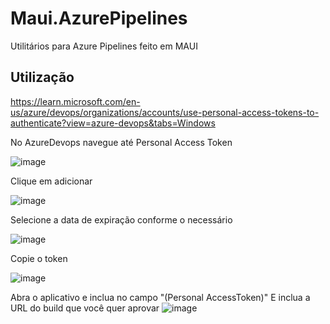 # Maui.AzurePipelines
Utilitários para Azure Pipelines feito em MAUI


## Utilização

https://learn.microsoft.com/en-us/azure/devops/organizations/accounts/use-personal-access-tokens-to-authenticate?view=azure-devops&tabs=Windows

No AzureDevops navegue até Personal Access Token

![image](https://github.com/felipebaltazar/Maui.AzurePipelines/assets/19656249/26103459-383d-440b-952b-c02162ffbbe6)

Clique em adicionar

![image](https://github.com/felipebaltazar/Maui.AzurePipelines/assets/19656249/8ecd88d0-7bf8-49f5-acd3-5b5064b196c2)

Selecione a data de expiração conforme o necessário

![image](https://github.com/felipebaltazar/Maui.AzurePipelines/assets/19656249/301e7f3d-5b1d-4e47-9b85-2dc3a529c317)

Copie o token

![image](https://github.com/felipebaltazar/Maui.AzurePipelines/assets/19656249/cfcf365d-a38d-4207-9ffd-f4d09d2dc402)

Abra o aplicativo e inclua no campo "(Personal AccessToken)"
E inclua a URL do build que você quer aprovar
![image](https://github.com/felipebaltazar/Maui.AzurePipelines/assets/19656249/65ceae26-96bc-458f-a0ca-eff21aab5811)
